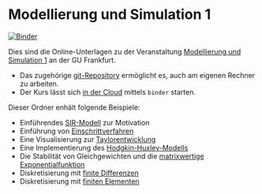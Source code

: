 # Modellierung und Simulation 1

[![Binder](https://mybinder.org/badge_logo.svg)](https://mybinder.org/v2/gh/msqc-goethe/modsim1-course-basis/HEAD)



Dies sind die Online-Unterlagen zu der Veranstaltung 
[Modellierung und Simulation 1](https://gcsc.uni-frankfurt.de/simulation-and-modelling/lectures-courses) an der GU Frankfurt.

* Das zugehörige [git-Repository](https://github.com/msqc-goethe/modsim1-course-basis) ermöglicht es, auch am eigenen Rechner zu arbeiten.
* Der Kurs lässt sich [in der Cloud](https://mybinder.org/v2/gh/msqc-goethe/modsim1-course-basis/HEAD) mittels `binder` starten. 

Dieser Ordner enhält folgende Beispiele:

* Einführendes [SIR-Modell](beispiel01-warmup) zur Motivation 
* Einführung von [Einschrittverfahren](beispiel02-einschrittverfahren)
* Eine Visualisierung zur [Taylorentwicklung](beispiel03-taylor)
* Eine Implementierung des [Hodgkin-Huxley-Modells](beispiel04-hodgkin-huxley)
* Die Stabilität von Gleichgewichten und die [matrixwertige Exponentialfunktion](beispiel05-matrix-exponential)
* Diskretisierung mit [finite Differenzen](beispiel06-fd)
* Diskretisierung mit [finiten Elementen](beispiel07-fem)

